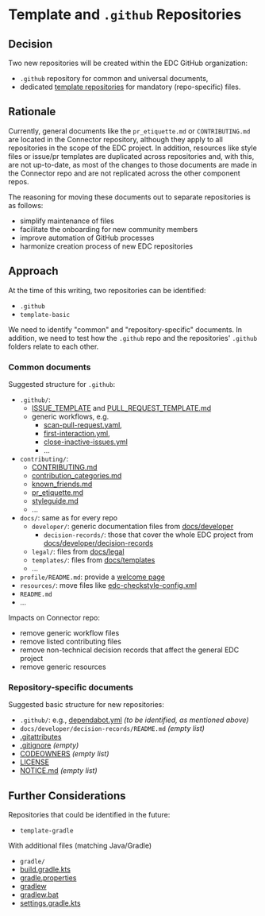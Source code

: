 # Template and `.github` Repositories

## Decision

Two new repositories will be created within the EDC GitHub organization:
- `.github` repository for common and universal documents,
- dedicated [template repositories](https://docs.github.com/en/repositories/creating-and-managing-repositories/creating-a-template-repository) for mandatory (repo-specific) files.

## Rationale

Currently, general documents like the `pr_etiquette.md` or `CONTRIBUTING.md`
are located in the Connector repository, although they apply to all repositories in the scope of the
EDC project. In addition, resources like style files or issue/pr templates are duplicated across
repositories and, with this, are not up-to-date, as most of the changes to those documents are made
in the Connector repo and are not replicated across the other component repos.

The reasoning for moving these documents out to separate repositories is as follows:
- simplify maintenance of files
- facilitate the onboarding for new community members
- improve automation of GitHub processes
- harmonize creation process of new EDC repositories

## Approach

At the time of this writing, two repositories can be identified:
- `.github`
- `template-basic`

We need to identify "common" and "repository-specific" documents. In addition, we need to test how the
`.github` repo and the repositories' `.github` folders relate to each other.

### Common documents

Suggested structure for `.github`:
- `.github/`:
    - [ISSUE_TEMPLATE](https://github.com/eclipse-edc/Connector/tree/main/.github/ISSUE_TEMPLATE) and [PULL_REQUEST_TEMPLATE.md](https://github.com/eclipse-edc/Connector/blob/main/.github/PULL_REQUEST_TEMPLATE.md)
    - generic workflows, e.g.
        - [scan-pull-request.yaml](https://github.com/eclipse-edc/Connector/blob/main/.github/workflows/scan-pull-request.yaml),
        - [first-interaction.yml](https://github.com/eclipse-edc/Connector/blob/main/.github/workflows/first-interaction.yml),
        - [close-inactive-issues.yml](https://github.com/eclipse-edc/Connector/blob/main/.github/workflows/close-inactive-issues.yml)
        - ...
- `contributing/`:
    - [CONTRIBUTING.md](https://github.com/eclipse-edc/Connector/blob/main/CONTRIBUTING.md)
    - [contribution_categories.md](https://github.com/eclipse-edc/Connector/blob/main/contribution_categories.md)
    - [known_friends.md](https://github.com/eclipse-edc/Connector/blob/main/known_friends.md)
    - [pr_etiquette.md](https://github.com/eclipse-edc/Connector/blob/main/pr_etiquette.md)
    - [styleguide.md](https://github.com/eclipse-edc/Connector/blob/main/styleguide.md)
    - ...
- `docs/`: same as for every repo
    - `developer/`: generic documentation files from [docs/developer](https://github.com/eclipse-edc/Connector/tree/main/docs/developer)
        - `decision-records/`: those that cover the whole EDC project from [docs/developer/decision-records](https://github.com/eclipse-edc/Connector/tree/main/docs/developer/decision-records)
    - `legal/`: files from [docs/legal](https://github.com/eclipse-edc/Connector/tree/main/docs/legal)
    - `templates/`: files from [docs/templates](https://github.com/eclipse-edc/Connector/tree/main/docs/templates)
    - ...
- `profile/README.md`: provide a [welcome page](https://github.blog/changelog/2021-09-14-readmes-for-organization-profiles/)
- `resources/`: move files like [edc-checkstyle-config.xml](https://github.com/eclipse-edc/Connector/blob/main/resources/edc-checkstyle-config.xml)
- `README.md`
- ...

Impacts on Connector repo:
- remove generic workflow files
- remove listed contributing files
- remove non-technical decision records that affect the general EDC project
- remove generic resources

### Repository-specific documents

Suggested basic structure for new repositories:
- `.github/`: e.g., [dependabot.yml](https://github.com/eclipse-edc/Connector/blob/main/.github/dependabot.yml) _(to be identified, as mentioned above)_
- `docs/developer/decision-records/README.md` _(empty list)_
- [.gitattributes](https://github.com/eclipse-edc/Connector/blob/main/.gitattributes)
- [.gitignore](https://github.com/eclipse-edc/Connector/blob/main/.gitignore) _(empty)_
- [CODEOWNERS](https://github.com/eclipse-edc/Connector/blob/main/CODEOWNERS) _(empty list)_
- [LICENSE](https://github.com/eclipse-edc/Connector/blob/main/LICENSE)
- [NOTICE.md](https://github.com/eclipse-edc/Connector/blob/main/NOTICE.md) _(empty list)_


## Further Considerations

Repositories that could be identified in the future: 
- `template-gradle`

With additional files (matching Java/Gradle)
- `gradle/`
- [build.gradle.kts](https://github.com/eclipse-edc/Connector/blob/main/build.gradle.kts)
- [gradle.properties](https://github.com/eclipse-edc/Connector/blob/main/gradle.properties)
- [gradlew](https://github.com/eclipse-edc/Connector/blob/main/gradlew)
- [gradlew.bat](https://github.com/eclipse-edc/Connector/blob/main/gradlew.bat)
- [settings.gradle.kts](https://github.com/eclipse-edc/Connector/blob/main/settings.gradle.kts)

